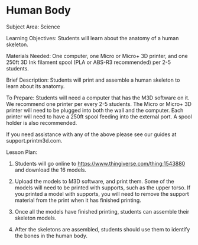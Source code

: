 # Human Body

Subject Area: Science

Learning Objectives: Students will learn about the anatomy of a human skeleton.   
   
Materials Needed: One computer, one Micro or Micro+ 3D printer, and one 250ft 3D Ink filament spool \(PLA or ABS-R3 recommended\) per 2-5 students. 

Brief Description: Students will print and assemble a human skeleton to learn about its anatomy. 

To Prepare: Students will need a computer that has the M3D software on it. We recommend one printer per every 2-5 students. The Micro or Micro+ 3D printer will need to be plugged into both the wall and the computer. Each printer will need to have a 250ft spool feeding into the external port. A spool holder is also recommended. 

If you need assistance with any of the above please see our guides at support.printm3d.com. 

Lesson Plan: 

1. Students will go online to https://www.thingiverse.com/thing:1543880 and download the 16 models. 

2. Upload the models to M3D software, and print them. Some of the models will need to be printed with supports, such as the upper torso. If you printed a model with supports, you will need to remove the support material from the print when it has finished printing. 

3. Once all the models have finished printing, students can assemble their skeleton models. 

4. After the skeletons are assembled, students should use them to identify the bones in the human body. 

